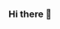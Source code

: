 ### Hi there 👋

<!--
**pandyamarut/pandyamarut** is a ✨ _special_ ✨ repository because its `README.md` (this file) appears on your GitHub profile.


- 🔭 I’m currently working @MayaData
- 🌱 I’m currently learning more about Distributed systems
- 💬 Ask me about ...
  Technolgy, Good Reads, Research
- 📫 How to reach me: ...
  Always a ping away.
- ⚡ Fun fact: Wanna Be a Polymath
-->
